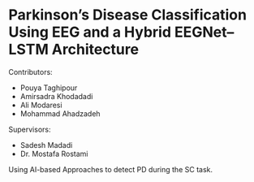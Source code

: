 # Parkinson’s Disease Classification Using EEG and a Hybrid EEGNet–LSTM Architecture

Contributors:
* Pouya Taghipour
* Amirsadra Khodadadi
* Ali Modaresi
* Mohammad Ahadzadeh

Supervisors:
* Sadesh Madadi
* Dr. Mostafa Rostami


Using AI-based Approaches to detect PD during the SC task.
